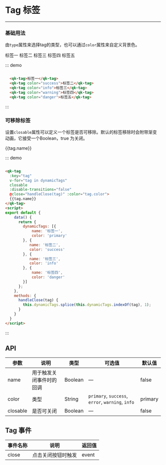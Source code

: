 <style>
  .w__tag{
    margin-right: 10px;
  }
</style>

# Tag 标签
----
### 基础用法
由`type`属性来选择tag的类型，也可以通过`color`属性来自定义背景色。

<div class="demo-block">
  <qk-tag>标签一</qk-tag>
  <qk-tag color="success">标签二</qk-tag>
  <qk-tag color="info">标签三</qk-tag>
  <qk-tag color="warning">标签四</qk-tag>
  <qk-tag color="danger">标签五</qk-tag>
</div>

::: demo
```html

  <qk-tag>标签一</qk-tag>
  <qk-tag color="success">标签二</qk-tag>
  <qk-tag color="info">标签三</qk-tag>
  <qk-tag color="warning">标签四</qk-tag>
  <qk-tag color="danger">标签五</qk-tag>

```
:::



### 可移除标签
设置```closable```属性可以定义一个标签是否可移除。默认的标签移除时会附带渐变动画，它接受一个Boolean，true 为关闭。
<div class="demo-block">
<qk-tag
  :key="tag"
  v-for="tag in dynamicTags"
  closable
  :disable-transitions="false"
  @close="handleClose(tag)" :color="tag.color">
  {{tag.name}}
</qk-tag>
<script>
export default {
    data() {
      return {
        dynamicTags: [{
           name: '标签一',
           color: 'primary' 
        }, {
           name: '标签二',
           color: 'success' 
        }, {
           name: '标签三',
           color: 'info'           
        }, {
            name: '标签四',
            color: 'danger'
        }]
      };
    },
    methods: {
      handleClose(tag) {
        this.dynamicTags.splice(this.dynamicTags.indexOf(tag), 1);
      }
    }
  }
</script>
</div>

::: demo
```html

<qk-tag
  :key="tag"
  v-for="tag in dynamicTags"
  closable
  :disable-transitions="false"
  @close="handleClose(tag)" :color="tag.color">
  {{tag.name}}
</qk-tag>
<script>
export default {
    data() {
      return {
        dynamicTags: [{
            name: '标签一',
            color: 'primary' 
        }, {
           name: '标签二',
           color: 'success' 
        }, {
           name: '标签三',
           color: 'info'           
        }, {
            name: '标签四',
            color: 'danger'
        }]
      };
    },
    methods: {
      handleClose(tag) {
        this.dynamicTags.splice(this.dynamicTags.indexOf(tag), 1);
      }
    }
  }
</script>

```
:::

## API

| 参数      | 说明          | 类型      | 可选值                           | 默认值  |
|---------- |-------------- |---------- |--------------------------------  |-------- |
| name | 用于触发关闭事件时的回调 | Boolean | — | false |
| color | 类型 | String |  `primary`, `success`, `error`, `warning`, `info` | primary |
| closable | 是否可关闭 | Boolean | — | false |

## Tag 事件

| 事件名称      | 说明          | 返回值  |
|---------- |-------------- |---------- |
| close | 点击关闭按钮时触发 | event |
